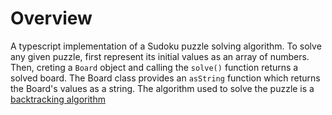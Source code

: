 # Overview

A typescript implementation of a Sudoku puzzle solving algorithm. To solve any given puzzle, first represent its initial values as an array of numbers. Then, creting a `Board` object and calling the `solve()` function returns a solved board. The Board class provides an `asString` function which returns the Board's values as a string. The algorithm used to solve the puzzle is a [backtracking algorithm](https://en.wikipedia.org/wiki/Sudoku_solving_algorithms#Backtracking "Wikipedia Article")
